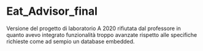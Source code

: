 # Eat_Advisor_final
Versione del progetto di laboratorio A 2020 rifiutata dal professore in quanto avevo integrato funzionalità troppo avanzate rispetto alle specifiche richieste come ad sempio un database embedded.

